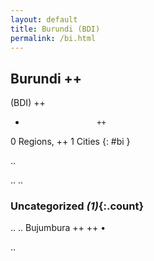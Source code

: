 ```yaml
---
layout: default
title: Burundi (BDI)
permalink: /bi.html
---
```



## Burundi   ++
(BDI)  ++
-                     ++
0 Regions, ++
1 Cities
{: #bi }

.. 




.. 
.. 


### Uncategorized _(1)_{:.count}


..
..
Bujumbura  ++
 ++
•




.. 
 
